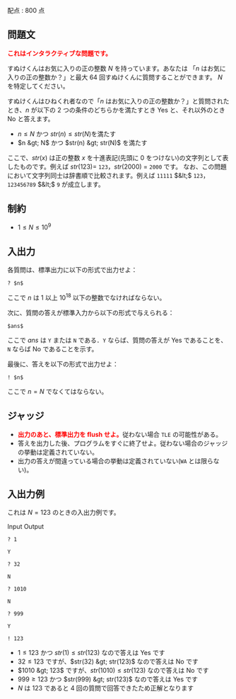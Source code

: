 配点 : $800$ 点

## 問題文

<font color="red">**これはインタラクティブな問題です。**</font>

すぬけくんはお気に入りの正の整数 $N$ を持っています。あなたは 「$n$ はお気に入りの正の整数か？」と最大 $64$ 回すぬけくんに質問することができます。 $N$ を特定してください。

すぬけくんはひねくれ者なので「$n$ はお気に入りの正の整数か？」と質問されたとき、$n$ が以下の $2$ つの条件のどちらかを満たすとき  Yes と、それ以外のとき No と答えます。

- $n \leq N$ かつ $str(n) \leq str(N)$を満たす
- $n &gt; N$ かつ $str(n) &gt; str(N)$ を満たす

ここで、$str(x)$ は正の整数 $x$ を十進表記(先頭に $0$ をつけない)の文字列として表したものです。例えば $str(123) =$ `123`，$str(2000)$ = `2000` です。
なお、この問題において文字列同士は辞書順で比較されます。例えば `11111` $&lt;$ `123`，`123456789` $&lt;$ `9` が成立します。

## 制約

- $1 \leq N \leq 10^{9}$

## 入出力

各質問は、標準出力に以下の形式で出力せよ：

```plain
? $n$
```

ここで $n$ は $1$ 以上 $10^{18}$ 以下の整数でなければならない。

次に、質問の答えが標準入力から以下の形式で与えられる：

```plain
$ans$
```

ここで $ans$ は `Y` または `N` である．`Y` ならば、質問の答えが Yes であることを、`N` ならば No であることを示す。

最後に、答えを以下の形式で出力せよ：

```plain
! $n$
```

ここで $n=N$ でなくてはならない。

## ジャッジ

- <font color="red">**出力のあと、標準出力を flush せよ。**</font>従わない場合 `TLE` の可能性がある。
- 答えを出力した後、プログラムをすぐに終了せよ。従わない場合のジャッジの挙動は定義されていない。
- 出力の答えが間違っている場合の挙動は定義されていない(`WA` とは限らない)。

## 入出力例

これは $N=123$ のときの入出力例です。

Input
Output

`? 1`

`Y`

`? 32`

`N`

`? 1010`

`N`

`? 999`

`Y`

`! 123`

- $1 \leq 123$ かつ $str(1) \leq str(123)$ なので答えは Yes です
- $32 \leq 123$ ですが、$str(32) &gt; str(123)$ なので答えは No です
- $1010 &gt; 123$ ですが、$str(1010) \leq str(123)$ なので答えは No です
- $999 \geq 123$ かつ $str(999) &gt; str(123)$ なので答えは Yes です
- $N$ は $123$ であると $4$ 回の質問で回答できたため正解となります